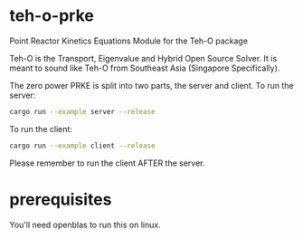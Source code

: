 # teh-o-prke
Point Reactor Kinetics Equations Module for the Teh-O package

Teh-O is the Transport, Eigenvalue and Hybrid Open Source Solver. It is meant to 
sound like Teh-O from Southeast Asia (Singapore Specifically).


The zero power PRKE is split into two parts, the server and client.
To run the server:

```sh
cargo run --example server --release
```

To run the client:

```sh
cargo run --example client --release
```

Please remember to run the client AFTER the server.

# prerequisites

You'll need openblas to run this on linux.


